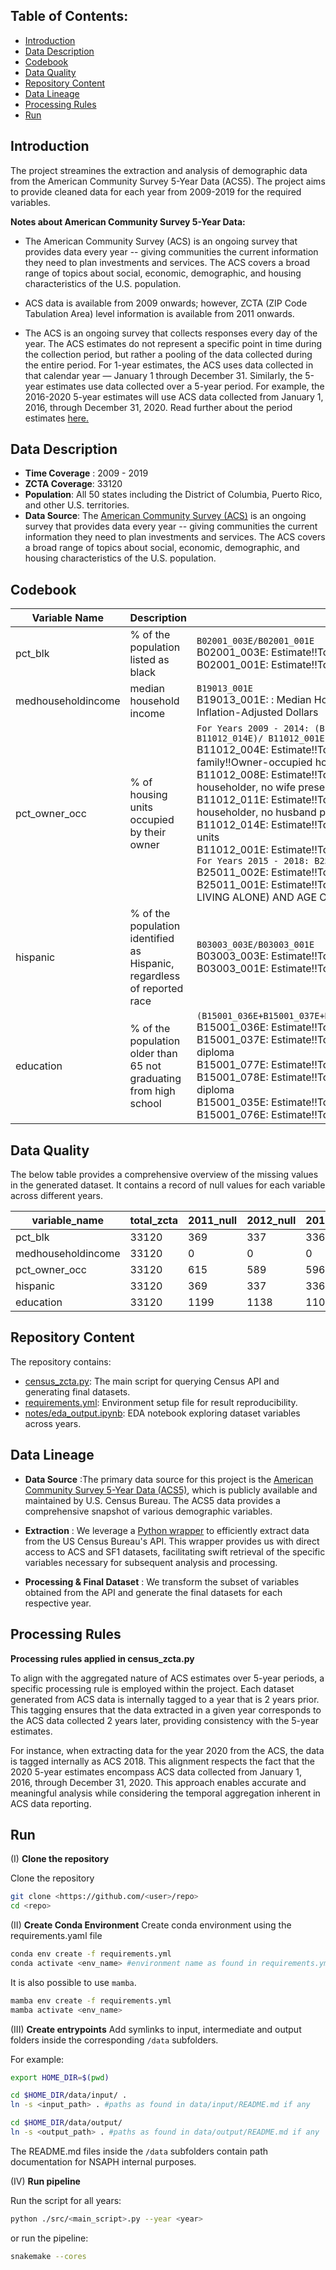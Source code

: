 
## Table of Contents: 

- [Introduction](#introduction)
- [Data Description](#data-description)
- [Codebook](#codebook)
- [Data Quality](#data-quality)
- [Repository Content](#repository-content)
- [Data Lineage](#data-lineage)
- [Processing Rules](#installation)
- [Run](#run)

## Introduction
The project streamines the extraction and analysis of demographic data from the  American Community Survey 5-Year Data (ACS5). The project aims to provide cleaned data for each year from 2009-2019 for the required variables.

**Notes about American Community Survey 5-Year Data:**

- The American Community Survey (ACS) is an ongoing survey that provides data every year -- giving communities the current information they need to plan investments and services. The ACS covers a broad range of topics about social, economic, demographic, and housing characteristics of the U.S. population.

- ACS data is available from 2009 onwards; however, ZCTA (ZIP Code Tabulation Area) level information is available from 2011 onwards.

- The ACS is an ongoing survey that collects responses every day of the year. The ACS estimates do not represent a specific point in time during the collection period, but rather a pooling of the data collected during the entire period. For 1-year estimates, the ACS uses data collected in that calendar year — January 1 through December 31. Similarly, the 5-year estimates use data collected over a 5-year period. For example, the 2016-2020 5-year estimates will use ACS data collected from January 1, 2016, through December 31, 2020. Read further about the period estimates [here.](https://www.census.gov/newsroom/blogs/random-samplings/2022/03/period-estimates-american-community-survey.html) 


## Data Description 

- **Time Coverage** : 2009 - 2019
- **ZCTA Coverage**: 33120
- **Population**: All 50 states including the District of Columbia, Puerto Rico, and other U.S. territories.
- **Data Source**: The [American Community Survey (ACS)](https://www.census.gov/data/developers/data-sets/acs-5year.html) is an ongoing survey that provides data every year -- giving communities the current information they need to plan investments and services. The ACS covers a broad range of topics about social, economic, demographic, and housing characteristics of the U.S. population. 

## Codebook

| Variable Name | Description | Derivation |
|---|---| --- |
| pct_blk  | % of the population listed as black  | ```B02001_003E/B02001_001E``` <br> B02001_003E: Estimate!!Total!!Black or African American alone <br> B02001_001E: Estimate!!Total - Race |
| medhouseholdincome | median household income | `B19013_001E`  <br> B19013_001E: : Median Household Income In The Past 12 Months In 2011 Inflation-Adjusted Dollars |
| pct_owner_occ | % of housing units occupied by their owner  | `For Years 2009 - 2014: (B11012_004E + B11012_008E + B11012_011E + B11012_014E)/ B11012_001E` <br> B11012_004E: Estimate!!Total!!Family households!!Married-couple family!!Owner-occupied housing units <br> B11012_008E: Estimate!!Total!!Family households!!Other family!!Male householder, no wife present!!Owner-occupied housing units <br> B11012_011E: Estimate!!Total!!Family households!!Other family!!Female householder, no husband present!!Owner-occupied housing units B11012_014E: Estimate!!Total!!Nonfamily households!!Owner-occupied housing units <br> B11012_001E: Estimate!!Total - HOUSEHOLD TYPE BY TENURE <br> `For Years 2015 - 2018: B25011_002E/B25011_001E` <br> B25011_002E: Estimate!!Total!!Owner occupied <br> B25011_001E: Estimate!!Total: TENURE BY HOUSEHOLD TYPE (INCLUDING LIVING ALONE) AND AGE OF HOUSEHOLDER|
| hispanic| % of the population identified as Hispanic, regardless of reported race  | `B03003_003E/B03003_001E` <br> B03003_003E: Estimate!!Total!!Hispanic or Latino <br> B03003_001E: Estimate!!Total |
| education | % of the population older than 65 not graduating from high school  | `(B15001_036E+B15001_037E+B15001_077E+B15001_078E)/(B15001_035E+B15001_076E)` <br> B15001_036E: Estimate!!Total!!Male!!65 years and over!!Less than 9th grade <br>  B15001_037E: Estimate!!Total!!Male!!65 years and over!!9th to 12th grade, no diploma <br> B15001_077E: Estimate!!Total!!Female!!65 years and over!!Less than 9th grade <br> B15001_078E: Estimate!!Total!!Female!!65 years and over!!9th to 12th grade, no diploma <br> B15001_035E: Estimate!!Total!!Male!!65 years and over <br> B15001_076E: Estimate!!Total!!Female!!65 years and over |


## Data Quality 

The below table provides a comprehensive overview of the missing values in the generated dataset. It contains a record of null values for each variable across different years. 

| variable_name      | total_zcta | 2011_null | 2012_null | 2013_null | 2014_null | 2015_null | 2016_null | 2017_null | 2018_null |
|--------------------|------------|-----------|-----------|-----------|-----------|-----------|-----------|-----------|-----------|
| pct_blk            | 33120      | 369       | 337       | 336       | 306       | 310       | 321       | 317       | 321       |
| medhouseholdincome | 33120      | 0         | 0         | 0         | 0         | 0         | 0         | 0         | 0         |
| pct_owner_occ      | 33120      | 615       | 589       | 596       | 573       | 571       | 580       | 573       | 578       |
| hispanic           | 33120      | 369       | 337       | 336       | 306       | 310       | 321       | 317       | 321       |
| education          | 33120      | 1199      | 1138      | 1103      | 1034      | 1024      | 1011      | 1046      | 1019      |


## Repository Content

The repository contains: 

- [census_zcta.py](https://github.com/NSAPH-Data-Processing/census_acs5/blob/dev/census_zcta.py): The main script for querying Census API and generating final datasets.
- [requirements.yml](https://github.com/NSAPH-Data-Processing/census_acs5/blob/dev/requirements.yml): Environment setup file for result reproducibility.
- [notes/eda_output.ipynb](https://github.com/NSAPH-Data-Processing/census_acs5/blob/dev/notes/eda_output.ipynb): EDA notebook exploring dataset variables across years.

## Data Lineage

- **Data Source** :The primary data source for this project is the [American Community Survey 5-Year Data (ACS5)](https://www.census.gov/programs-surveys/acs/about.html), which is publicly available and maintained by U.S. Census Bureau. The ACS5 data provides a comprehensive snapshot of various demographic variables. 

- **Extraction** : We leverage a [Python wrapper](https://pypi.org/project/census/) to efficiently extract data from the US Census Bureau's API. This wrapper provides us with direct access to ACS and SF1 datasets, facilitating swift retrieval of the specific variables necessary for subsequent analysis and processing.

- **Processing & Final Dataset** : We transform the subset of variables obtained from the API and generate the final datasets for each respective year.

## Processing Rules

**Processing rules applied in census_zcta.py**

To align with the aggregated nature of ACS estimates over 5-year periods, a specific processing rule is employed within the project. Each dataset generated from ACS data is internally tagged to a year that is 2 years prior. This tagging ensures that the data extracted in a given year corresponds to the ACS data collected 2 years later, providing consistency with the 5-year estimates.

For instance, when extracting data for the year 2020 from the ACS, the data is tagged internally as ACS 2018. This alignment respects the fact that the 2020 5-year estimates encompass ACS data collected from January 1, 2016, through December 31, 2020. This approach enables accurate and meaningful analysis while considering the temporal aggregation inherent in ACS data reporting.


## Run

(I) **Clone the repository** 

Clone the repository

```bash
git clone <https://github.com/<user>/repo>
cd <repo>
```

(II) **Create Conda Environment**
Create conda environment using the requirements.yaml file

```bash
conda env create -f requirements.yml
conda activate <env_name> #environment name as found in requirements.yml
```

It is also possible to use `mamba`.

```bash
mamba env create -f requirements.yml
mamba activate <env_name>
```

(III) **Create entrypoints** 
Add symlinks to input, intermediate and output folders inside the corresponding `/data` subfolders.

For example:

```bash
export HOME_DIR=$(pwd)

cd $HOME_DIR/data/input/ .
ln -s <input_path> . #paths as found in data/input/README.md if any

cd $HOME_DIR/data/output/
ln -s <output_path> . #paths as found in data/output/README.md if any
```

The README.md files inside the `/data` subfolders contain path documentation for NSAPH internal purposes.

(IV) **Run pipeline** 

Run the script for all years:

```bash
python ./src/<main_script>.py --year <year>
```

or run the pipeline:

```bash
snakemake --cores
```


